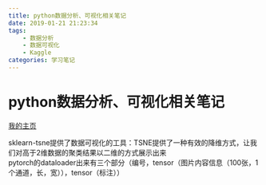 ```yaml
---
title: python数据分析、可视化相关笔记
date: 2019-01-21 21:23:34
tags:
    - 数据分析
    - 数据可视化
    - Kaggle
categories: 学习笔记
---
```


# python数据分析、可视化相关笔记

[我的主页](https://www.kaggle.com/taye310)

sklearn-tsne提供了数据可视化的工具：TSNE提供了一种有效的降维方式，让我们对高于2维数据的聚类结果以二维的方式展示出来  
pytorch的dataloader出来有三个部分（编号，tensor（图片内容信息（100张，1个通道，长，宽）），tensor（标注））